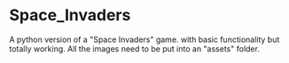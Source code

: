 # Space_Invaders

A python version of a "Space Invaders" game. with basic functionality but totally working.
All the images need to be put into an "assets" folder.
